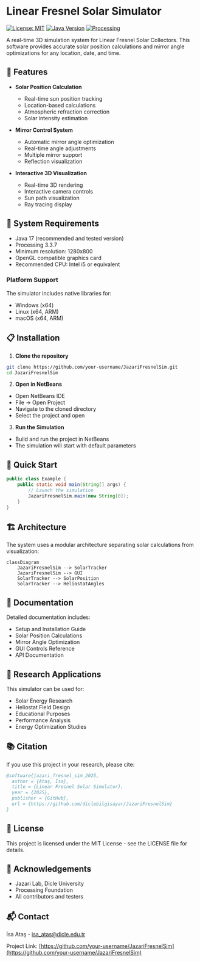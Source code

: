 # Linear Fresnel Solar Simulator

[![License: MIT](https://img.shields.io/badge/License-MIT-yellow.svg)](https://opensource.org/licenses/MIT)
[![Java Version](https://img.shields.io/badge/Java-17-orange.svg)](https://www.oracle.com/java/technologies/javase/jdk17-archive-downloads.html)
[![Processing](https://img.shields.io/badge/Processing-3.3.7-blue.svg)](https://processing.org/)

A real-time 3D simulation system for Linear Fresnel Solar Collectors. This software provides accurate solar position calculations and mirror angle optimizations for any location, date, and time.

## 🌟 Features

- **Solar Position Calculation**
  - Real-time sun position tracking
  - Location-based calculations
  - Atmospheric refraction correction
  - Solar intensity estimation

- **Mirror Control System**
  - Automatic mirror angle optimization
  - Real-time angle adjustments
  - Multiple mirror support
  - Reflection visualization

- **Interactive 3D Visualization**
  - Real-time 3D rendering
  - Interactive camera controls
  - Sun path visualization
  - Ray tracing display

## 🔧 System Requirements

- Java 17 (recommended and tested version)
- Processing 3.3.7
- Minimum resolution: 1280x800
- OpenGL compatible graphics card
- Recommended CPU: Intel i5 or equivalent

### Platform Support
The simulator includes native libraries for:
- Windows (x64)
- Linux (x64, ARM)
- macOS (x64, ARM)

## 📋 Installation

1. **Clone the repository**
```bash
git clone https://github.com/your-username/JazariFresnelSim.git
cd JazariFresnelSim
```

2. **Open in NetBeans**
- Open NetBeans IDE
- File -> Open Project
- Navigate to the cloned directory
- Select the project and open

3. **Run the Simulation**
- Build and run the project in NetBeans
- The simulation will start with default parameters

## 🚀 Quick Start

```java
public class Example {
    public static void main(String[] args) {
        // Launch the simulation
        JazariFresnelSim.main(new String[0]);
    }
}
```

## 🏗 Architecture

The system uses a modular architecture separating solar calculations from visualization:

```mermaid
classDiagram
    JazariFresnelSim --> SolarTracker
    JazariFresnelSim --> GUI
    SolarTracker --> SolarPosition
    SolarTracker --> HeliostatAngles
```

## 📖 Documentation

Detailed documentation includes:
- Setup and Installation Guide
- Solar Position Calculations
- Mirror Angle Optimization
- GUI Controls Reference
- API Documentation

## 🔬 Research Applications

This simulator can be used for:
- Solar Energy Research
- Heliostat Field Design
- Educational Purposes
- Performance Analysis
- Energy Optimization Studies

## 📚 Citation

If you use this project in your research, please cite:

```bibtex
@software{jazari_fresnel_sim_2025,
  author = {Ataş, İsa},
  title = {Linear Fresnel Solar Simulator},
  year = {2025},
  publisher = {GitHub},
  url = {https://github.com/diclebilgisayar/JazariFresnelSim}
}
```

## 📄 License

This project is licensed under the MIT License - see the LICENSE file for details.

## 🙏 Acknowledgements

- Jazari Lab, Dicle University
- Processing Foundation
- All contributors and testers

## 📬 Contact

İsa Ataş - [isa_atas@dicle.edu.tr](mailto:isa_atas@dicle.edu.tr)

Project Link: [https://github.com/your-username/JazariFresnelSim](https://github.com/your-username/JazariFresnelSim)

